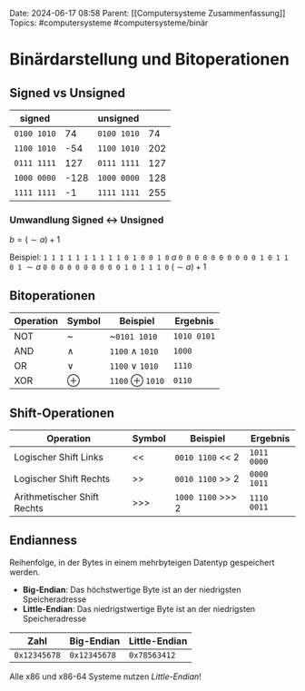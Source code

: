 Date: 2024-06-17 08:58
Parent: [[Computersysteme Zusammenfassung]]
Topics: #computersysteme #computersysteme/binär

# Binärdarstellung und Bitoperationen

## Signed vs Unsigned

| signed      |      | unsigned    |     |
| ----------- | ---- | ----------- | --- |
| `0100 1010` | 74   | `0100 1010` | 74  |
| `1100 1010` | -54  | `1100 1010` | 202 |
| `0111 1111` | 127  | `0111 1111` | 127 |
| `1000 0000` | -128 | `1000 0000` | 128 |
| `1111 1111` | -1   | `1111 1111` | 255 |

### Umwandlung Signed <-> Unsigned

$b=(\sim a)+1$

Beispiel:
`1 1 1 1 1 1 1 1 1 1 0 1 0 0 1 0` $a$
`0 0 0 0 0 0 0 0 0 0 1 0 1 1 0 1` $\sim a$
`0 0 0 0 0 0 0 0 0 0 1 0 1 1 1 0` $(\sim a)+1$

## Bitoperationen

| Operation | Symbol | Beispiel        | Ergebnis    |
| --------- | ------ | --------------- | ----------- |
| NOT       | ~      | ~`0101 1010`    | `1010 0101` |
| AND       | ∧      | `1100` ∧ `1010` | `1000`      |
| OR        | ∨      | `1100` ∨ `1010` | `1110`      |
| XOR       | ⊕      | `1100` ⊕ `1010` | `0110`      |

## Shift-Operationen

| Operation            | Symbol | Beispiel         | Ergebnis    |
|----------------------|--------|------------------|-------------|
| Logischer Shift Links | <<     | `0010 1100` << 2 | `1011 0000` |
| Logischer Shift Rechts| >>     | `0010 1100` >> 2 | `0000 1011` |
| Arithmetischer Shift Rechts| >>>| `1000 1100` >>> 2| `1110 0011` |

## Endianness

Reihenfolge, in der Bytes in einem mehrbyteigen Datentyp gespeichert werden.

- **Big-Endian**: Das höchstwertige Byte ist an der niedrigsten Speicheradresse
- **Little-Endian**: Das niedrigstwertige Byte ist an der niedrigsten Speicheradresse

| Zahl         | Big-Endian   | Little-Endian |
| ------------ | ------------ | ------------- |
| `0x12345678` | `0x12345678` | `0x78563412`  |

Alle x86 und x86-64 Systeme nutzen *Little-Endian*!